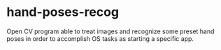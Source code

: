# hand-poses-recog
Open CV program able to treat images and recognize some preset hand poses in order to accomplish OS tasks as starting a specific app. 
